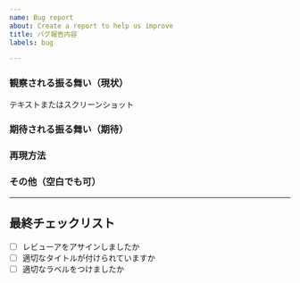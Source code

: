 ```yaml
---
name: Bug report
about: Create a report to help us improve
title: バグ報告内容
labels: bug

---
```


### 観察される振る舞い（現状）
  テキストまたはスクリーンショット

### 期待される振る舞い（期待）

### 再現方法

### その他（空白でも可）

***

## 最終チェックリスト
- [ ] レビューアをアサインしましたか
- [ ] 適切なタイトルが付けられていますか
- [ ] 適切なラベルをつけましたか